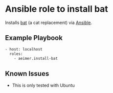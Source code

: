 # Ansible role to install bat
Installs [bat](https://github.com/sharkdp/bat) (a cat replacement) via [Ansible](https://ansible.com).

<!--
## Variables
| Name | Default Value | Description |
| ---- | ------------- | ----------- |
|  |  |  |
-->

## Example Playbook
```bash
- host: localhost
  roles:
    - aeimer.install-bat
```

## Known Issues
- This is only tested with Ubuntu
